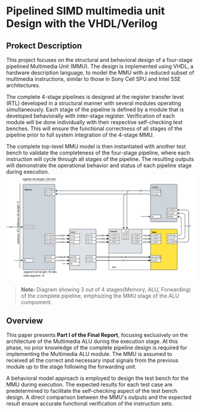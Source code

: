 # Pipelined SIMD multimedia unit Design with the VHDL/Verilog

## Prokect Description
This project focuses on the structural and behavioral design of a four-stage pipelined Multimedia Unit (MMU). The design is implemented using VHDL, a hardware description language, to model the MMU with a reduced subset of multimedia instructions, similar to those in Sony Cell SPU and Intel SSE architectures. 

The complete 4-stage pipelines is designed at the register transfer level (RTL) developed in a structural manner with several modules operating simultaneously. Each stage of the pipeline is defined by a module that is developed behaviorally with inter-stage register. Verification of each module will be done individually with their respective self-checking test benches. This will ensure the functional correctness of all stages of the pipeline prior to full system integration of the 4-stage MMU.  

The complete top-level MMU model is then instantiated with another test bench to validate the completeness of the four-stage pipeline, where each instruction will cycle through all stages of the pipeline. The resulting outputs will demonstrate the operational behavior and status of each pipeline stage during execution. 
![System diagram](./image/diagram.png)
> **Note:** Diagram showing 3 out of 4 stages(Memory, ALU, Forwarding) of the complete pipeline, emphsizing the MMU stage of the ALU compoment.
## Overview
This paper presents **Part I of the Final Report**, focusing exclusively on the architecture of the Multimedia ALU during the execution stage. 
At this phase, no prior knowledge of the complete pipeline design is required for implementing the Multimedia ALU module. The MMU is assumed to received all the correct and necessary input signals from the previous module up to the stage following the forwarding unit.

A behavioral model approach is employed to design the test bench for the MMU during execution. The expected results for each test case are predetermined to facilitate the self-checking aspect of the test bench design. A direct comparison between the MMU's outputs and the expected result ensure accurate functional verification of the instruction sets.
